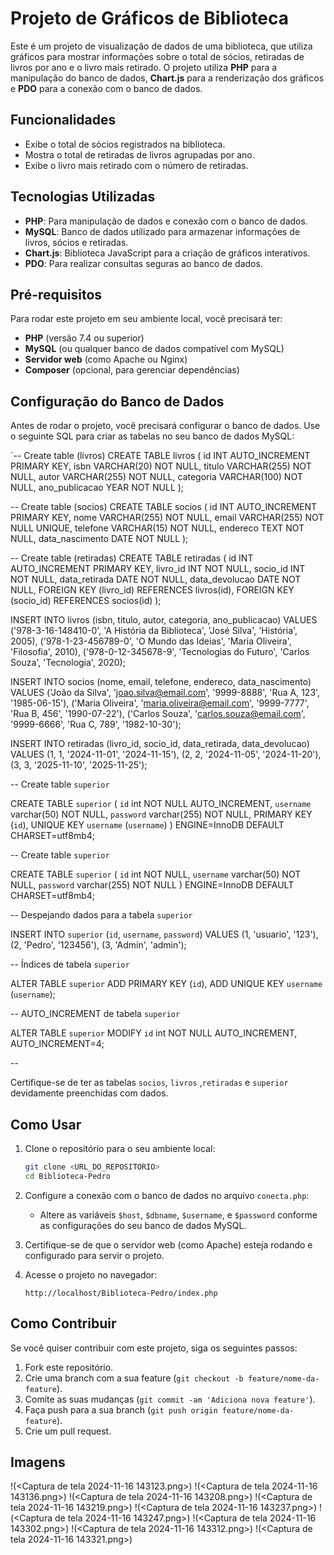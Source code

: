 # Projeto de Gráficos de Biblioteca

Este é um projeto de visualização de dados de uma biblioteca, que utiliza gráficos para mostrar informações sobre o total de sócios, retiradas de livros por ano e o livro mais retirado. O projeto utiliza **PHP** para a manipulação do banco de dados, **Chart.js** para a renderização dos gráficos e **PDO** para a conexão com o banco de dados.

## Funcionalidades

- Exibe o total de sócios registrados na biblioteca.
- Mostra o total de retiradas de livros agrupadas por ano.
- Exibe o livro mais retirado com o número de retiradas.

## Tecnologias Utilizadas

- **PHP**: Para manipulação de dados e conexão com o banco de dados.
- **MySQL**: Banco de dados utilizado para armazenar informações de livros, sócios e retiradas.
- **Chart.js**: Biblioteca JavaScript para a criação de gráficos interativos.
- **PDO**: Para realizar consultas seguras ao banco de dados.

## Pré-requisitos

Para rodar este projeto em seu ambiente local, você precisará ter:

- **PHP** (versão 7.4 ou superior)
- **MySQL** (ou qualquer banco de dados compatível com MySQL)
- **Servidor web** (como Apache ou Nginx)
- **Composer** (opcional, para gerenciar dependências)

## Configuração do Banco de Dados

Antes de rodar o projeto, você precisará configurar o banco de dados. Use o seguinte SQL para criar as tabelas no seu banco de dados MySQL:

`-- Create table (livros)
CREATE TABLE livros (
    id INT AUTO_INCREMENT PRIMARY KEY,
    isbn VARCHAR(20) NOT NULL,
    titulo VARCHAR(255) NOT NULL,
    autor VARCHAR(255) NOT NULL,
    categoria VARCHAR(100) NOT NULL,
    ano_publicacao YEAR NOT NULL
);

-- Create table (socios)
CREATE TABLE socios (
    id INT AUTO_INCREMENT PRIMARY KEY,
    nome VARCHAR(255) NOT NULL,
    email VARCHAR(255) NOT NULL UNIQUE,
    telefone VARCHAR(15) NOT NULL,
    endereco TEXT NOT NULL,
    data_nascimento DATE NOT NULL
);

-- Create table  (retiradas)
CREATE TABLE retiradas (
    id INT AUTO_INCREMENT PRIMARY KEY,
    livro_id INT NOT NULL,
    socio_id INT NOT NULL,
    data_retirada DATE NOT NULL,
    data_devolucao DATE NOT NULL,
    FOREIGN KEY (livro_id) REFERENCES livros(id),
    FOREIGN KEY (socio_id) REFERENCES socios(id)
);


INSERT INTO livros (isbn, titulo, autor, categoria, ano_publicacao) 
VALUES
('978-3-16-148410-0', 'A História da Biblioteca', 'José Silva', 'História', 2005),
('978-1-23-456789-0', 'O Mundo das Ideias', 'Maria Oliveira', 'Filosofia', 2010),
('978-0-12-345678-9', 'Tecnologias do Futuro', 'Carlos Souza', 'Tecnologia', 2020);


INSERT INTO socios (nome, email, telefone, endereco, data_nascimento) 
VALUES
('João da Silva', 'joao.silva@email.com', '9999-8888', 'Rua A, 123', '1985-06-15'),
('Maria Oliveira', 'maria.oliveira@email.com', '9999-7777', 'Rua B, 456', '1990-07-22'),
('Carlos Souza', 'carlos.souza@email.com', '9999-6666', 'Rua C, 789', '1982-10-30');


INSERT INTO retiradas (livro_id, socio_id, data_retirada, data_devolucao)
VALUES
(1, 1, '2024-11-01', '2024-11-15'),
(2, 2, '2024-11-05', '2024-11-20'),
(3, 3, '2025-11-10', '2025-11-25');


-- Create table  `superior`


CREATE TABLE `superior` (
  `id` int NOT NULL AUTO_INCREMENT,
  `username` varchar(50) NOT NULL,
  `password` varchar(255) NOT NULL,
  PRIMARY KEY (`id`),
  UNIQUE KEY `username` (`username`)
) ENGINE=InnoDB DEFAULT CHARSET=utf8mb4;


-- Create table  `superior`


CREATE TABLE `superior` (
  `id` int NOT NULL,
  `username` varchar(50) NOT NULL,
  `password` varchar(255) NOT NULL
) ENGINE=InnoDB DEFAULT CHARSET=utf8mb4;


-- Despejando dados para a tabela `superior`



INSERT INTO `superior` (`id`, `username`, `password`) VALUES
(1, 'usuario', '123'),
(2, 'Pedro', '123456'),
(3, 'Admin', 'admin');


-- Índices de tabela `superior`


ALTER TABLE `superior`
  ADD PRIMARY KEY (`id`),
  ADD UNIQUE KEY `username` (`username`);


-- AUTO_INCREMENT de tabela `superior`

ALTER TABLE `superior`
  MODIFY `id` int NOT NULL AUTO_INCREMENT, AUTO_INCREMENT=4;

--

Certifique-se de ter as tabelas `socios`, `livros` ,`retiradas` e `superior` devidamente preenchidas com dados.

## Como Usar

1. Clone o repositório para o seu ambiente local:
   ```bash
   git clone <URL_DO_REPOSITORIO>
   cd Biblioteca-Pedro
   ```

2. Configure a conexão com o banco de dados no arquivo `conecta.php`:
   - Altere as variáveis `$host`, `$dbname`, `$username`, e `$password` conforme as configurações do seu banco de dados MySQL.

3. Certifique-se de que o servidor web (como Apache) esteja rodando e configurado para servir o projeto.

4. Acesse o projeto no navegador:
   ```plaintext
   http://localhost/Biblioteca-Pedro/index.php
   ```

## Como Contribuir

Se você quiser contribuir com este projeto, siga os seguintes passos:

1. Fork este repositório.
2. Crie uma branch com a sua feature (`git checkout -b feature/nome-da-feature`).
3. Comite as suas mudanças (`git commit -am 'Adiciona nova feature'`).
4. Faça push para a sua branch (`git push origin feature/nome-da-feature`).
5. Crie um pull request.



## Imagens 

!(<Captura de tela 2024-11-16 143123.png>) 
!(<Captura de tela 2024-11-16 143136.png>) 
!(<Captura de tela 2024-11-16 143208.png>) 
!(<Captura de tela 2024-11-16 143219.png>) 
!(<Captura de tela 2024-11-16 143237.png>) 
!(<Captura de tela 2024-11-16 143247.png>) 
!(<Captura de tela 2024-11-16 143302.png>) 
!(<Captura de tela 2024-11-16 143312.png>) 
!(<Captura de tela 2024-11-16 143321.png>)
